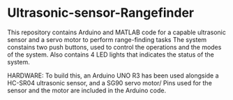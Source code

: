 # Ultrasonic-sensor-Rangefinder
This repository contains Arduino and MATLAB code for a capable ultrasonic sensor and a servo motor to perform range-finding tasks
The system constains two push buttons, used to control the operations and the modes of the system.
Also contains 4 LED lights that indicates the status of the system.

HARDWARE:
To build this, an Arduino UNO R3 has been used alongside a HC-SR04 ultrasonic sensor, and a SG90 servo motor/
Pins used for the sensor and the motor are included in the Arduino code.
